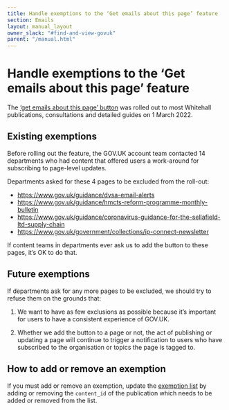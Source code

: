 ```yaml
---
title: Handle exemptions to the ‘Get emails about this page’ feature
section: Emails
layout: manual_layout
owner_slack: "#find-and-view-govuk"
parent: "/manual.html"
---
```


# Handle exemptions to the ‘Get emails about this page’ feature

The [‘get emails about this page’ button][get-emails-about-this-page] was rolled out to most Whitehall publications, consultations and detailed guides on 1 March 2022.

## Existing exemptions

Before rolling out the feature, the GOV.UK account team contacted 14 departments who had content that offered users a work-around for subscribing to page-level updates.

Departments asked for these 4 pages to be excluded from the roll-out:

- <https://www.gov.uk/guidance/dvsa-email-alerts>
- <https://www.gov.uk/guidance/hmcts-reform-programme-monthly-bulletin>
- <https://www.gov.uk/guidance/coronavirus-guidance-for-the-sellafield-ltd-supply-chain>
- <https://www.gov.uk/government/collections/ip-connect-newsletter>

If content teams in departments ever ask us to add the button to these pages, it’s OK to do that.

## Future exemptions

If departments ask for any more pages to be excluded, we should try to refuse them on the grounds that:

1. We want to have as few exclusions as possible because it’s important for users to have a consistent experience of GOV.UK.

2. Whether we add the button to a page or not, the act of publishing or updating a page will continue to trigger a notification to users who have subscribed to the organisation or topics the page is tagged to.

## How to add or remove an exemption

If you must add or remove an exemption, update the [exemption list][exemption-list] by adding or removing the `content_id` of the publication which needs to be added or removed from the list.

[get-emails-about-this-page]: https://components.publishing.service.gov.uk/component-guide/single_page_notification_button
[exemption-list]: https://github.com/alphagov/government-frontend/blob/6ecd50c198565dc9bafdb72cb42b15411e795ad2/app/presenters/content_item/single_page_notification_button.rb#L4
